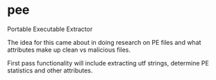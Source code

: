 # pee
Portable Executable Extractor

The idea for this came about in doing research on PE files and what attributes make up clean vs malicious files.

First pass functionality will include extracting utf strings, determine PE statistics and other attributes.

